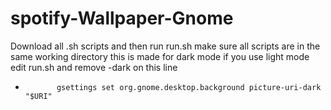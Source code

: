 # spotify-Wallpaper-Gnome
Download all .sh scripts and then run run.sh
make sure all scripts are in the same working directory
this is made for dark mode if you use light mode edit run.sh and remove -dark on this line
-            gsettings set org.gnome.desktop.background picture-uri-dark "$URI"
